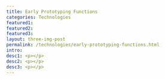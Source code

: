 ```yaml
---
title: Early Prototyping Functions
categories: Technologies
featured1:
featured2:
featured3:
layout: three-img-post
permalink: /technologies/early-prototyping-functions.html
intro:
desc1: <p></p>
desc2: <p></p>
desc3: <p></p>
---
```

